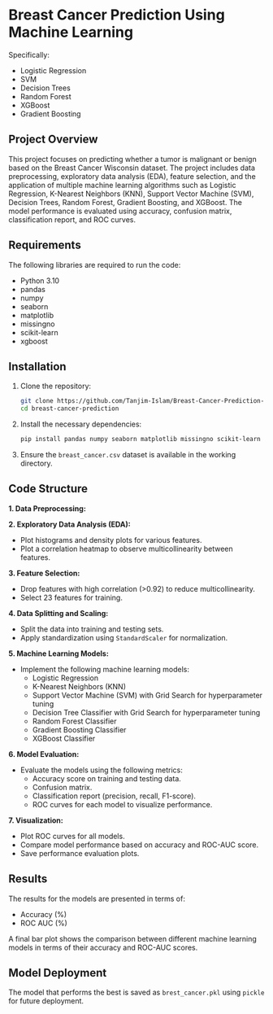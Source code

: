 # Breast Cancer Prediction Using Machine Learning
Specifically:
- Logistic Regression
- SVM
- Decision Trees
- Random Forest
- XGBoost
- Gradient Boosting

## Project Overview
This project focuses on predicting whether a tumor is malignant or benign based on the Breast Cancer Wisconsin dataset. The project includes data preprocessing, exploratory data analysis (EDA), feature selection, and the application of multiple machine learning algorithms such as Logistic Regression, K-Nearest Neighbors (KNN), Support Vector Machine (SVM), Decision Trees, Random Forest, Gradient Boosting, and XGBoost. The model performance is evaluated using accuracy, confusion matrix, classification report, and ROC curves.

## Requirements
The following libraries are required to run the code:
- Python 3.10
- pandas
- numpy
- seaborn
- matplotlib
- missingno
- scikit-learn
- xgboost

## Installation

1. Clone the repository:
    ```bash
    git clone https://github.com/Tanjim-Islam/Breast-Cancer-Prediction-Using-Machine-Learning.git
    cd breast-cancer-prediction
    ```

2. Install the necessary dependencies:
    ```bash
    pip install pandas numpy seaborn matplotlib missingno scikit-learn xgboost
    ```

3. Ensure the `breast_cancer.csv` dataset is available in the working directory.


## Code Structure

**1. Data Preprocessing:**

**2. Exploratory Data Analysis (EDA):**
   - Plot histograms and density plots for various features.
   - Plot a correlation heatmap to observe multicollinearity between features.

**3. Feature Selection:**
   - Drop features with high correlation (>0.92) to reduce multicollinearity.
   - Select 23 features for training.

**4. Data Splitting and Scaling:**
   - Split the data into training and testing sets.
   - Apply standardization using `StandardScaler` for normalization.

**5. Machine Learning Models:**
   - Implement the following machine learning models:
     - Logistic Regression
     - K-Nearest Neighbors (KNN)
     - Support Vector Machine (SVM) with Grid Search for hyperparameter tuning
     - Decision Tree Classifier with Grid Search for hyperparameter tuning
     - Random Forest Classifier
     - Gradient Boosting Classifier
     - XGBoost Classifier

**6. Model Evaluation:**
   - Evaluate the models using the following metrics:
     - Accuracy score on training and testing data.
     - Confusion matrix.
     - Classification report (precision, recall, F1-score).
     - ROC curves for each model to visualize performance.

**7. Visualization:**
   - Plot ROC curves for all models.
   - Compare model performance based on accuracy and ROC-AUC score.
   - Save performance evaluation plots.

## Results
The results for the models are presented in terms of:
- Accuracy (%)
- ROC AUC (%)

A final bar plot shows the comparison between different machine learning models in terms of their accuracy and ROC-AUC scores.

## Model Deployment
The model that performs the best is saved as `brest_cancer.pkl` using `pickle` for future deployment.

